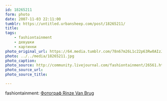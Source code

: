 ```yaml
---
id: 18265211
form: photo
date: 2007-11-03 22:11:00
tumblr: https://untitled.urbansheep.com/post/18265211/
title:
tags:
    - fashiontainment
    - девушки
    - картинки
photo_original_url: https://64.media.tumblr.com/78n67m26L1c22p63Rw0AIzJ4_1280.jpg
photo: ../../media/18265211.jpg
photo_caption:
photo_source: http://community.livejournal.com/fashiontainment/26561.html?style=mine
photo_source_url:
photo_source_title:

---
```


<p>fashiontainment: <a href="http://community.livejournal.com/fashiontainment/26561.html">Фотограф Rinze Van Brug</a></p>
